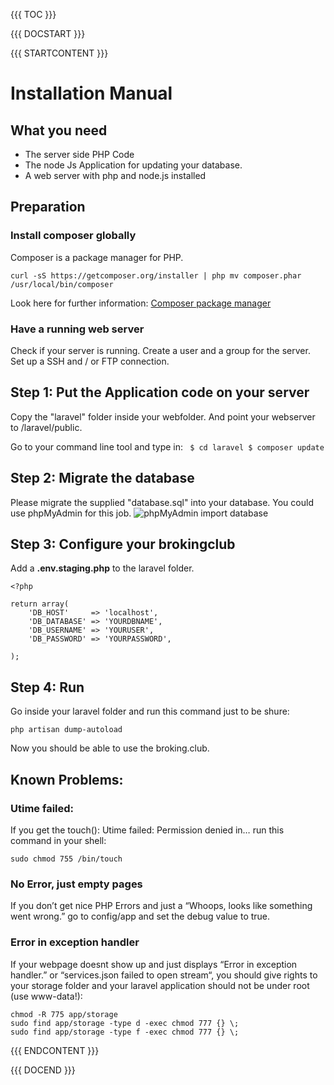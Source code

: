 {{{ TOC }}}

{{{ DOCSTART }}}

{{{ STARTCONTENT }}}

# Installation Manual

## What you need
* The server side PHP Code
* The node Js Application for updating your database.
* A web server with php and node.js installed

## Preparation

### Install composer globally
Composer is a package manager for PHP.

``
curl -sS https://getcomposer.org/installer | php
mv composer.phar /usr/local/bin/composer
``

Look here for further information:
[Composer package manager](https://getcomposer.org/doc/00-intro.md)

### Have a running web server
Check if your server is running. Create a user and a group for the server. Set up a SSH and / or FTP connection.

## Step 1: Put the Application code on your server
Copy the "laravel" folder inside your webfolder. And point your webserver to /laravel/public.

Go to your command line tool and type in:
`` 
$ cd laravel
$ composer update
``

## Step 2: Migrate the database
Please migrate the supplied "database.sql" into your database. You could use phpMyAdmin for this job.
![phpMyAdmin import database](http://broking.club/img/doc/phpMyadminImportSql.png)

## Step 3: Configure your brokingclub
Add a **.env.staging.php** to the laravel folder.

```
<?php

return array(
    'DB_HOST'     => 'localhost',
    'DB_DATABASE' => 'YOURDBNAME',
    'DB_USERNAME' => 'YOURUSER',
    'DB_PASSWORD' => 'YOURPASSWORD',

);
```

## Step 4: Run
Go inside your laravel folder and run this command just to be shure:
```
php artisan dump-autoload
```

Now you should be able to use the broking.club.

## Known Problems:

### Utime failed:
If you get the touch(): Utime failed: Permission denied in… run this command in your shell:
```
sudo chmod 755 /bin/touch
```

### No Error, just empty pages
If you don’t get nice PHP Errors and just a “Whoops, looks like something went wrong.” go to config/app and set the debug value to true.

### Error in exception handler
If your webpage doesnt show up and just displays “Error in exception handler.” or “services.json failed to open stream“,  you should give rights to your storage folder and your laravel application should not be under root (use www-data!):
```
chmod -R 775 app/storage
sudo find app/storage -type d -exec chmod 777 {} \;
sudo find app/storage -type f -exec chmod 777 {} \;
```


{{{ ENDCONTENT }}}

{{{ DOCEND }}}